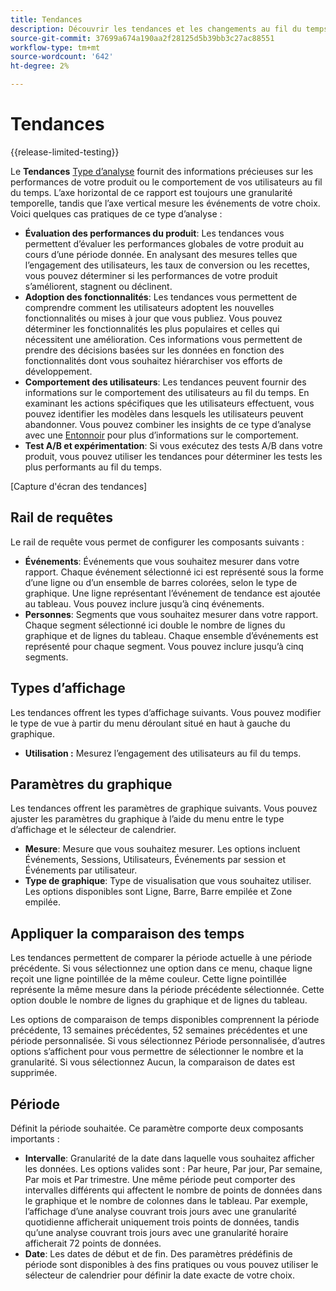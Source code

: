```yaml
---
title: Tendances
description: Découvrir les tendances et les changements au fil du temps concernant l‘interaction client.
source-git-commit: 37699a674a190aa2f28125d5b39bb3c27ac88551
workflow-type: tm+mt
source-wordcount: '642'
ht-degree: 2%

---
```


# Tendances

{{release-limited-testing}}

Le **Tendances** [Type d’analyse](overview.md) fournit des informations précieuses sur les performances de votre produit ou le comportement de vos utilisateurs au fil du temps. L’axe horizontal de ce rapport est toujours une granularité temporelle, tandis que l’axe vertical mesure les événements de votre choix. Voici quelques cas pratiques de ce type d’analyse :

* **Évaluation des performances du produit**: Les tendances vous permettent d’évaluer les performances globales de votre produit au cours d’une période donnée. En analysant des mesures telles que l’engagement des utilisateurs, les taux de conversion ou les recettes, vous pouvez déterminer si les performances de votre produit s’améliorent, stagnent ou déclinent.
* **Adoption des fonctionnalités**: Les tendances vous permettent de comprendre comment les utilisateurs adoptent les nouvelles fonctionnalités ou mises à jour que vous publiez. Vous pouvez déterminer les fonctionnalités les plus populaires et celles qui nécessitent une amélioration. Ces informations vous permettent de prendre des décisions basées sur les données en fonction des fonctionnalités dont vous souhaitez hiérarchiser vos efforts de développement.
* **Comportement des utilisateurs**: Les tendances peuvent fournir des informations sur le comportement des utilisateurs au fil du temps. En examinant les actions spécifiques que les utilisateurs effectuent, vous pouvez identifier les modèles dans lesquels les utilisateurs peuvent abandonner. Vous pouvez combiner les insights de ce type d’analyse avec une [Entonnoir](funnel.md) pour plus d’informations sur le comportement.
* **Test A/B et expérimentation**: Si vous exécutez des tests A/B dans votre produit, vous pouvez utiliser les tendances pour déterminer les tests les plus performants au fil du temps.

[Capture d&#39;écran des tendances]

## Rail de requêtes

Le rail de requête vous permet de configurer les composants suivants :

* **Événements**: Événements que vous souhaitez mesurer dans votre rapport. Chaque événement sélectionné ici est représenté sous la forme d’une ligne ou d’un ensemble de barres colorées, selon le type de graphique. Une ligne représentant l’événement de tendance est ajoutée au tableau. Vous pouvez inclure jusqu’à cinq événements.
* **Personnes**: Segments que vous souhaitez mesurer dans votre rapport. Chaque segment sélectionné ici double le nombre de lignes du graphique et de lignes du tableau. Chaque ensemble d’événements est représenté pour chaque segment. Vous pouvez inclure jusqu’à cinq segments.

## Types d’affichage

Les tendances offrent les types d’affichage suivants. Vous pouvez modifier le type de vue à partir du menu déroulant situé en haut à gauche du graphique.

* **Utilisation :** Mesurez l’engagement des utilisateurs au fil du temps.

## Paramètres du graphique

Les tendances offrent les paramètres de graphique suivants. Vous pouvez ajuster les paramètres du graphique à l’aide du menu entre le type d’affichage et le sélecteur de calendrier.

* **Mesure**: Mesure que vous souhaitez mesurer. Les options incluent Événements, Sessions, Utilisateurs, Événements par session et Événements par utilisateur.
* **Type de graphique**: Type de visualisation que vous souhaitez utiliser. Les options disponibles sont Ligne, Barre, Barre empilée et Zone empilée.

## Appliquer la comparaison des temps

Les tendances permettent de comparer la période actuelle à une période précédente. Si vous sélectionnez une option dans ce menu, chaque ligne reçoit une ligne pointillée de la même couleur. Cette ligne pointillée représente la même mesure dans la période précédente sélectionnée. Cette option double le nombre de lignes du graphique et de lignes du tableau.

Les options de comparaison de temps disponibles comprennent la période précédente, 13 semaines précédentes, 52 semaines précédentes et une période personnalisée. Si vous sélectionnez Période personnalisée, d’autres options s’affichent pour vous permettre de sélectionner le nombre et la granularité. Si vous sélectionnez Aucun, la comparaison de dates est supprimée.

## Période

Définit la période souhaitée. Ce paramètre comporte deux composants importants :

* **Intervalle**: Granularité de la date dans laquelle vous souhaitez afficher les données. Les options valides sont : Par heure, Par jour, Par semaine, Par mois et Par trimestre. Une même période peut comporter des intervalles différents qui affectent le nombre de points de données dans le graphique et le nombre de colonnes dans le tableau. Par exemple, l’affichage d’une analyse couvrant trois jours avec une granularité quotidienne afficherait uniquement trois points de données, tandis qu’une analyse couvrant trois jours avec une granularité horaire afficherait 72 points de données.
* **Date**: Les dates de début et de fin. Des paramètres prédéfinis de période sont disponibles à des fins pratiques ou vous pouvez utiliser le sélecteur de calendrier pour définir la date exacte de votre choix.
